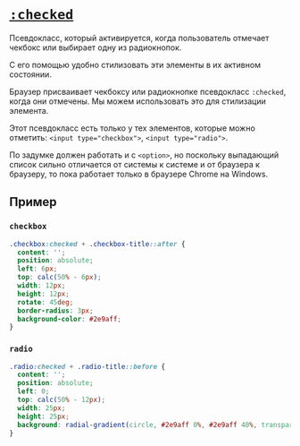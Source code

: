 # [`:checked`](../index.md)

Псевдокласс, который активируется, когда пользователь отмечает чекбокс или выбирает одну из радиокнопок.

С его помощью удобно стилизовать эти элементы в их активном состоянии.

Браузер присваивает чекбоксу или радиокнопке псевдокласс `:checked`, когда они отмечены. Мы можем использовать это для стилизации элемента.

Этот псевдокласс есть только у тех элементов, которые можно отметить: `<input type="checkbox">`, `<input type="radio">`.

По задумке должен работать и с `<option>`, но поскольку выпадающий список сильно отличается от системы к системе и от браузера к браузеру, то пока работает только в браузере Chrome на Windows.

## Пример

### `checkbox`

```css
.checkbox:checked + .checkbox-title::after {
  content: '';
  position: absolute;
  left: 6px;
  top: calc(50% - 6px);
  width: 12px;
  height: 12px;
  rotate: 45deg;
  border-radius: 3px;
  background-color: #2e9aff;
}
```

### `radio`

```css
.radio:checked + .radio-title::before {
  content: '';
  position: absolute;
  left: 0;
  top: calc(50% - 12px);
  width: 25px;
  height: 25px;
  background: radial-gradient(circle, #2e9aff 0%, #2e9aff 40%, transparent 50%, transparent 100%);
}
```
